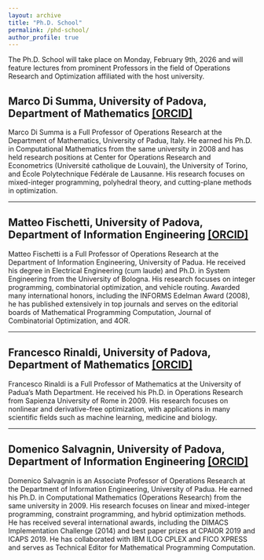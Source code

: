 ```yaml
---
layout: archive
title: "Ph.D. School"
permalink: /phd-school/
author_profile: true
---
```


The Ph.D. School will take place on Monday, February 9th, 2026 and will feature lectures from prominent Professors in the field of Operations Research and Optimization affiliated with the host university.

## Marco Di Summa, University of Padova, Department of Mathematics [[ORCID]](https://www.math.unipd.it/~disumma/research.html)
Marco Di Summa is a Full Professor of Operations Research at the Department of Mathematics, University of Padua, Italy. He earned his Ph.D. in Computational Mathematics from the same university in 2008 and has held research positions at Center for Operations Research and Econometrics (Université catholique de Louvain), the University of Torino, and École Polytechnique Fédérale de Lausanne. His research focuses on mixed-integer programming, polyhedral theory, and cutting-plane methods in optimization.

---

## Matteo Fischetti, University of Padova, Department of Information Engineering [[ORCID]](https://orcid.org/0000-0002-7673-6917)
Matteo Fischetti is a Full Professor of Operations Research at the Department of Information Engineering, University of Padua. He received his degree in Electrical Engineering (cum laude) and Ph.D. in System Engineering from the University of Bologna. His research focuses on integer programming, combinatorial optimization, and vehicle routing. Awarded many international honors, including the INFORMS Edelman Award (2008), he has published extensively in top journals and serves on the editorial boards of Mathematical Programming Computation, Journal of Combinatorial Optimization, and 4OR.

---

## Francesco Rinaldi, University of Padova, Department of Mathematics [[ORCID]](https://orcid.org/0000-0001-8978-6027)

Francesco Rinaldi is a Full Professor of Mathematics at the University of Padua’s Math Department. He received his Ph.D. in Operations Research from Sapienza University of Rome in 2009. His research focuses on nonlinear and derivative-free optimization, with applications in many scientific fields such as machine learning, medicine and biology.

---

## Domenico Salvagnin, University of Padova, Department of Information Engineering [[ORCID]](https://orcid.org/0000-0002-0232-2244)
Domenico Salvagnin is an Associate Professor of Operations Research at the Department of Information Engineering, University of Padua. He earned his Ph.D. in Computational Mathematics (Operations Research) from the same university in 2009. His research focuses on linear and mixed-integer programming, constraint programming, and hybrid optimization methods. He has received several international awards, including the DIMACS Implementation Challenge (2014) and best paper prizes at CPAIOR 2019 and ICAPS 2019. He has collaborated with IBM ILOG CPLEX and FICO XPRESS and serves as Technical Editor for Mathematical Programming Computation.
